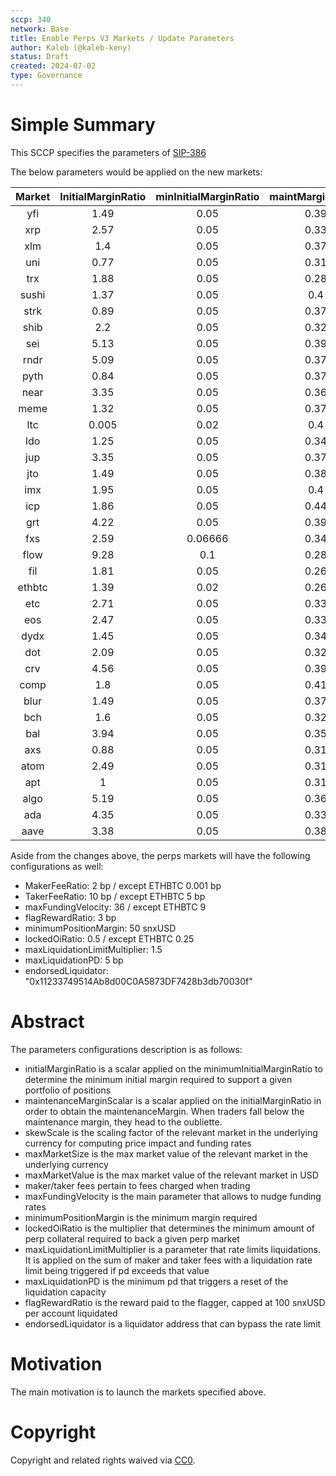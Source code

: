 ```yaml
---
sccp: 340
network: Base
title: Enable Perps V3 Markets / Update Parameters
author: Kaleb (@kaleb-keny)
status: Draft
created: 2024-07-02
type: Governance
---
```


# Simple Summary

This SCCP specifies the parameters of [SIP-386](https://sips.synthetix.io/sips/sip-386/) 

The below parameters would be applied on the new markets:

| **Market** | **InitialMarginRatio** | **minInitialMarginRatio** | **maintMarginScalar** |   **skewScale**   | **maxMarketSize** | **maxMarketValue** |
|:----------:|:----------------------:|:-------------------------:|:---------------------:|:-----------------:|:-----------------:|:------------------:|
|     yfi    |          1.49          |            0.05           |          0.39         |       2,125       |         15        |       50,000       |
|     xrp    |          2.57          |            0.05           |          0.33         |    400,000,000    |      208,249      |       50,000       |
|     xlm    |           1.4          |            0.05           |          0.37         |    166,500,000    |     1,090,425     |       50,000       |
|     uni    |          0.77          |            0.05           |          0.31         |     2,250,000     |       21,419      |       100,000      |
|     trx    |          1.88          |            0.05           |          0.28         |    322,500,000    |      796,481      |       50,000       |
|    sushi   |          1.37          |            0.05           |          0.4          |     8,000,000     |      117,960      |       50,000       |
|    strk    |          0.89          |            0.05           |          0.37         |     20,000,000    |      144,743      |       50,000       |
|    shib    |           2.2          |            0.05           |          0.32         | 1,875,000,000,000 |   5,813,953,488   |       50,000       |
|     sei    |          5.13          |            0.05           |          0.39         |     35,500,000    |      293,317      |       50,000       |
|    rndr    |          5.09          |            0.05           |          0.37         |     3,750,000     |       65,023      |       250,000      |
|    pyth    |          0.84          |            0.05           |          0.37         |     60,000,000    |      617,717      |       100,000      |
|    near    |          3.35          |            0.05           |          0.36         |     9,375,000     |       18,900      |       50,000       |
|    meme    |          1.32          |            0.05           |          0.37         |    325,000,000    |     5,336,179     |       50,000       |
|     ltc    |          0.005         |            0.02           |          0.4          |     1,687,500     |       1,330       |       50,000       |
|     ldo    |          1.25          |            0.05           |          0.34         |     14,000,000    |      200,340      |       200,000      |
|     jup    |          3.35          |            0.05           |          0.37         |     22,500,000    |      121,567      |       50,000       |
|     jto    |          1.49          |            0.05           |          0.38         |     4,000,000     |       41,441      |       50,000       |
|     imx    |          1.95          |            0.05           |          0.4          |     5,600,000     |       63,418      |       50,000       |
|     icp    |          1.86          |            0.05           |          0.44         |     2,000,000     |       12,122      |       50,000       |
|     grt    |          4.22          |            0.05           |          0.39         |     75,000,000    |      472,043      |       50,000       |
|     fxs    |          2.59          |          0.06666          |          0.34         |     1,403,125     |       33,029      |       50,000       |
|    flow    |          9.28          |            0.1            |          0.28         |     15,000,000    |      159,395      |       50,000       |
|     fil    |          1.81          |            0.05           |          0.26         |     6,375,000     |       22,379      |       50,000       |
|   ethbtc   |          1.39          |            0.02           |          0.26         |   1,700,000,000   |     72,226,506    |      2,000,000     |
|     etc    |          2.71          |            0.05           |          0.33         |     2,250,000     |       4,200       |       50,000       |
|     eos    |          2.47          |            0.05           |          0.33         |     48,000,000    |      172,851      |       50,000       |
|    dydx    |          1.45          |            0.05           |          0.34         |     18,000,000    |       72,860      |       50,000       |
|     dot    |          2.09          |            0.05           |          0.32         |     7,500,000     |       15,793      |       50,000       |
|     crv    |          4.56          |            0.05           |          0.39         |     60,000,000    |     3,000,000     |       500,000      |
|    comp    |           1.8          |            0.05           |          0.41         |      120,938      |       2,003       |       50,000       |
|    blur    |          1.49          |            0.05           |          0.37         |     50,000,000    |      496,684      |       50,000       |
|     bch    |           1.6          |            0.05           |          0.32         |       84,375      |        256        |       50,000       |
|     bal    |          3.94          |            0.05           |          0.35         |     1,125,000     |       33,624      |       50,000       |
|     axs    |          0.88          |            0.05           |          0.31         |     2,109,375     |       16,488      |       50,000       |
|    atom    |          2.49          |            0.05           |          0.31         |     5,625,000     |       14,718      |       50,000       |
|     apt    |            1           |            0.05           |          0.31         |     3,037,500     |       14,055      |       50,000       |
|    algo    |          5.19          |            0.05           |          0.36         |     51,937,500    |     1,360,068     |       100,000      |
|     ada    |          4.35          |            0.05           |          0.33         |    150,000,000    |      499,984      |       100,000      |
|    aave    |          3.38          |            0.05           |          0.38         |      180,000      |       2,022       |       100,000      |

Aside from the changes above, the perps markets will have the following configurations as well:
- MakerFeeRatio: 2 bp / except ETHBTC 0.001 bp
- TakerFeeRatio: 10 bp / except ETHBTC 5 bp
- maxFundingVelocity: 36 / except ETHBTC 9
- flagRewardRatio: 3 bp
- minimumPositionMargin: 50 snxUSD
- lockedOiRatio: 0.5 / except ETHBTC 0.25
- maxLiquidationLimitMultiplier: 1.5
- maxLiquidationPD: 5 bp
- endorsedLiquidator: "0x11233749514Ab8d00C0A5873DF7428b3db70030f"

# Abstract

The parameters configurations description is as follows:
- initialMarginRatio is a scalar applied on the minimumInitialMarginRatio to determine the minimum initial margin required to support a given portfolio of positions
- maintenanceMarginScalar is a scalar applied on the initialMarginRatio in order to obtain the maintenanceMargin. When traders fall below the maintenance margin, they head to the oubliette.
- skewScale is the scaling factor of the relevant market in the underlying currency for computing price impact and funding rates
- maxMarketSize is the max market value of the relevant market in the underlying currency
- maxMarketValue is the max market value of the relevant market in USD
- maker/taker fees pertain to fees charged when trading
- maxFundingVelocity is the main parameter that allows to nudge funding rates
- minimumPositionMargin is the minimum margin required
- lockedOiRatio is the multiplier that determines the minimum amount of perp collateral required to back a given perp market
- maxLiquidationLimitMultiplier is a parameter that rate limits liquidations. It is applied on the sum of maker and taker fees with a liquidation rate limit being triggered if pd exceeds that value
- maxLiquidationPD is the minimum pd that triggers a reset of the liquidation capacity
- flagRewardRatio is the reward paid to the flagger, capped at 100 snxUSD per account liquidated
- endorsedLiquidator is a liquidator address that can bypass the rate limit

# Motivation

The main motivation is to  launch the markets specified above.

# Copyright

Copyright and related rights waived via [CC0](https://creativecommons.org/publicdomain/zero/1.0/).


